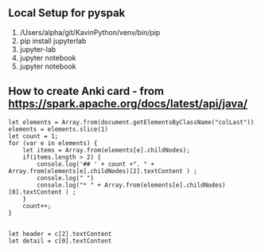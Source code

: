 ## Local Setup for pyspak
1. /Users/alpha/git/KavinPython/venv/bin/pip
2. pip install jupyterlab
3. jupyter-lab
4. jupyter notebook
5. jupyter notebook


## How to create Anki card - from https://spark.apache.org/docs/latest/api/java/

```javascrtpt
let elements = Array.from(document.getElementsByClassName("colLast"))
elements = elements.slice(1)
let count = 1;
for (var e in elements) {	  
	let items = Array.from(elements[e].childNodes);
	if(items.length > 2) {
		console.log('## ' + count +". " + Array.from(elements[e].childNodes)[2].textContent ) ;
		console.log(" ")
		console.log("* " + Array.from(elements[e].childNodes)[0].textContent ) ;
	}
	count++;
}


let header = c[2].textContent
let detail = c[0].textContent 
```
